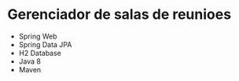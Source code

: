 # Gerenciador de salas de reunioes

 * Spring Web
 * Spring Data JPA
 * H2 Database
 * Java 8
 * Maven
